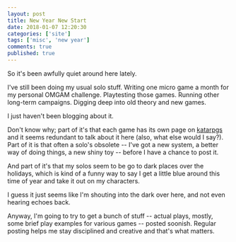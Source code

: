 ```yaml
---
layout: post
title: New Year New Start
date: 2018-01-07 12:20:30
categories: ['site']
tags: ['misc', 'new year']
comments: true
published: true
---
```


So it's been awfully quiet around here lately.

I've still been doing my usual solo stuff. Writing one micro game a month for my personal OMGAM challenge. Playtesting those games. Running other long-term campaigns. Digging deep into old theory and new games.

I just haven't been blogging about it.

Don't know why; part of it's that each game has its own page on [katarpgs](https://exposit.github.io/katarpgs/) and it seems redundant to talk about it here (also, what else would I say?). Part of it is that often a solo's obsolete -- I've got a new system, a better way of doing things, a new shiny toy -- before I have a chance to post it.

And part of it's that my solos seem to be go to dark places over the holidays, which is kind of a funny way to say I get a little blue around this time of year and take it out on my characters.

I guess it just seems like I'm shouting into the dark over here, and not even hearing echoes back.

Anyway, I'm going to try to get a bunch of stuff -- actual plays, mostly, some brief play examples for various games -- posted soonish. Regular posting helps me stay disciplined and creative and that's what matters.
